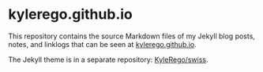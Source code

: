 # kylerego.github.io

This repository contains the source Markdown files of my Jekyll blog posts, notes, and linklogs that can be seen at [kylerego.github.io](https://kylerego.github.io).

The Jekyll theme is in a separate repository: [KyleRego/swiss](https://github.com/KyleRego/swiss).